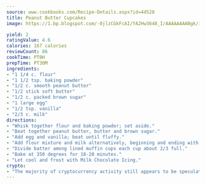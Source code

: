 ```yaml
---
source: www.cookbooks.com/Recipe-Details.aspx?id=44528
title: Peanut Butter Cupcakes
image: https://1.bp.blogspot.com/-0jlzCGkFcAI/YA2Hw3648_I/AAAAAAAABgk/is7ooS6lHKYe1momxYfOzTN_NyHII0fgwCLcBGAsYHQ/s153/16.png

yield: 2
ratingValue: 4.6
calories: 167 calories
reviewCount: 86
cookTime: PT0H
prepTime: PT30M
ingredients:
- "1 1/4 c. flour"
- "1 1/2 tsp. baking powder"
- "1/2 c. smooth peanut butter"
- "1/2 stick soft butter"
- "1/2 c. packed brown sugar"
- "1 large egg"
- "1/2 tsp. vanilla"
- "2/3 c. milk"
directions:
- "Whisk together flour and baking powder; set aside."
- "Beat together peanut butter, butter and brown sugar."
- "Add egg and vanilla; beat until fluffy."
- "Add flour mixture and milk alternatively, beginning and ending with flour, until just combined."
- "Divide batter among lined muffin cups each cup about 2/3 full."
- "Bake at 350 degrees for 18-20 minutes."
- "Let cool and frost with Milk Chocolate Icing."
crypto:
- "The majority of cryptocurrency activity still appears to be speculative."
---
```

